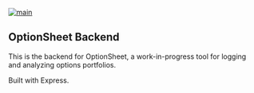 [![main](https://github.com/optionsheet/optionsheet-back/actions/workflows/main.yml/badge.svg)](https://github.com/optionsheet/optionsheet-back/actions/workflows/main.yml)

## OptionSheet Backend

This is the backend for OptionSheet, a work-in-progress tool for logging and analyzing options portfolios.

Built with Express.
